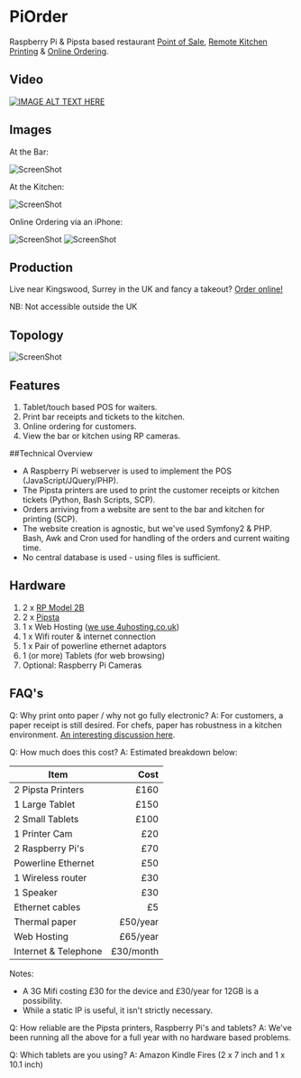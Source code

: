 # PiOrder
Raspberry Pi & Pipsta based restaurant [Point of Sale](https://en.wikipedia.org/wiki/Point_of_sale#Hospitality_industry), [Remote Kitchen Printing](https://www.ecrs.com/products/point-of-sale-pos/remote-kitchen-printing/) &amp; [Online Ordering](https://en.wikipedia.org/wiki/Online_food_ordering).

## Video 
[![IMAGE ALT TEXT HERE](https://github.com/EMRahman/PiOrder/blob/master/Images/youtube.jpeg)](https://www.youtube.com/watch?v=bYomIR-4Y0o)

## Images

At the Bar:

![ScreenShot](https://github.com/EMRahman/PiOrder/blob/master/Images/image2.JPG)

At the Kitchen:

![ScreenShot](https://github.com/EMRahman/PiOrder/blob/master/Images/image4.JPG)

Online Ordering via an iPhone:

![ScreenShot](https://github.com/EMRahman/PiOrder/blob/master/Images/IMG_1982.PNG)
![ScreenShot](https://github.com/EMRahman/PiOrder/blob/master/Images/IMG_1983.PNG)

## Production

Live near Kingswood, Surrey in the UK and fancy a takeout? [Order online!](https://khybertandoori.com/order/login)

NB: Not accessible outside the UK


## Topology
![ScreenShot](https://github.com/EMRahman/PiOrder/blob/master/Images/Topology.png)

## Features
1. Tablet/touch based POS for waiters.
2. Print bar receipts and tickets to the kitchen. 
3. Online ordering for customers.
4. View the bar or kitchen using RP cameras.

##Technical Overview
   * A Raspberry Pi webserver is used to implement the POS (JavaScript/JQuery/PHP).
   * The Pipsta printers are used to print the customer receipts or kitchen tickets (Python, Bash Scripts, SCP).
   * Orders arriving from a website are sent to the bar and kitchen for printing (SCP).
   * The website creation is agnostic, but we've used Symfony2 & PHP. Bash, Awk and Cron used for handling of the orders and current waiting time.
   * No central database is used - using files is sufficient.

## Hardware
1. 2 x [RP Model 2B](https://www.raspberrypi.org/products/raspberry-pi-2-model-b)
2. 2 x [Pipsta](http://www.pipsta.co.uk)
3. 1 x Web Hosting ([we use 4uhosting.co.uk](https://www.4uhosting.co.uk))
4. 1 x Wifi router & internet connection
5. 1 x Pair of powerline ethernet adaptors
6. 1 (or more) Tablets (for web browsing)
7. Optional: Raspberry Pi Cameras

## FAQ's
Q: Why print onto paper / why not go fully electronic?
A: For customers, a paper receipt is still desired. For chefs, paper has robustness in a kitchen environment. [An interesting discussion here](http://www.cheftalk.com/t/69312/for-those-in-professional-kitchens-ticket-taking-expediting).

Q: How much does this cost?
A: Estimated breakdown below:

| Item            | Cost           | 
| --------------- | --------------:|
|2 Pipsta Printers|           £160|	
|1 Large Tablet   |            £150|
|2 Small Tablets  |            £100|
|1 Printer Cam    |             £20|
|2 Raspberry Pi's |             £70|	
|Powerline Ethernet|	          £50|	
|1 Wireless router|             £30|
|1 Speaker        |             £30|
|Ethernet cables  |              £5|	
|Thermal paper    |        £50/year|
|Web Hosting      |        £65/year|
|Internet & Telephone|    £30/month|

Notes:
* A 3G Mifi costing £30 for the device and £30/year for 12GB is a possibility.
* While a static IP is useful, it isn't strictly necessary.

Q: How reliable are the Pipsta printers, Raspberry Pi's and tablets? 
A: We've been running all the above for a full year with no hardware based problems.

Q: Which tablets are you using?
A: Amazon Kindle Fires (2 x 7 inch and 1 x 10.1 inch)
